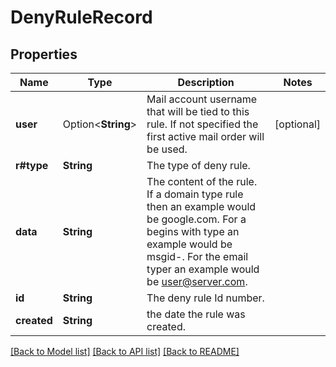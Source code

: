 # DenyRuleRecord

## Properties

Name | Type | Description | Notes
------------ | ------------- | ------------- | -------------
**user** | Option<**String**> | Mail account username that will be tied to this rule.  If not specified the first active mail order will be used. | [optional]
**r#type** | **String** | The type of deny rule. | 
**data** | **String** | The content of the rule.  If a domain type rule then an example would be google.com. For a begins with type an example would be msgid-.  For the email typer an example would be user@server.com. | 
**id** | **String** | The deny rule Id number. | 
**created** | **String** | the date the rule was created. | 

[[Back to Model list]](../README.md#documentation-for-models) [[Back to API list]](../README.md#documentation-for-api-endpoints) [[Back to README]](../README.md)


